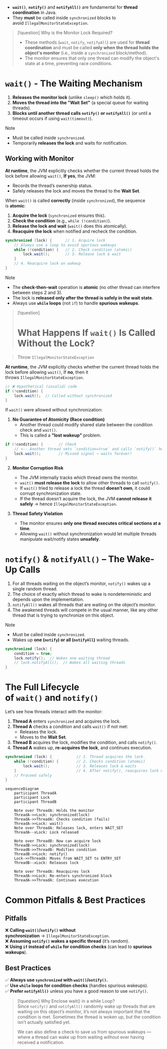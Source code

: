 
- **`wait()`**, **`notify()`** and **`notifyAll()`** are fundamental for **thread coordination** in Java.
- They **must** be called inside `synchronized` blocks to avoid `IllegalMonitorStateException`.

> [!question] Why is the Monitor Lock Required?
> - These methods (`wait`, `notify`, `notifyAll`) are used for **thread coordination** and must be called **only when the thread holds the object's monitor** (i.e., inside a `synchronized` block/method).
> - The monitor ensures that only one thread can modify the object's state at a time, preventing race conditions.

# `wait()` - The Waiting Mechanism

1. **Releases the monitor lock** (unlike `sleep()` which holds it).
2. **Moves the thread into the "Wait Set"** (a special queue for waiting threads).
3. **Blocks until another thread calls `notify()` or `notifyAll()`** (or until a timeout occurs if using `wait(timeout)`).

> [!note]
> - Must be called inside `synchronized`.
> - Temporarily **releases the lock** and waits for notification.

## Working with Monitor

**At runtime**, the JVM explicitly checks whether the current thread holds the lock before allowing `wait()`, **If yes**, the JVM:
- Records the thread’s ownership status.
- Safely releases the lock and moves the thread to the **Wait Set**.

When `wait()` is called **correctly** (inside `synchronized`), the sequence is **atomic**:
1. **Acquire the lock** (`synchronized` ensures this).
2. **Check the condition** (e.g., `while (!condition)`).
3. **Release the lock and wait** (`wait()` does this atomically).
4. **Reacquire the lock** when notified and recheck the condition.

```java
synchronized (lock) {      // 1. Acquire lock
	// Always use a loop to avoid spurious wakeups
    while (!condition) {   // 2. Check condition (atomic)
        lock.wait();       // 3. Release lock & wait
    }
    // 4. Reacquire lock on wakeup
}
```

> [!note]
> - The **check-then-wait** operation is **atomic** (no other thread can interfere between steps 2 and 3).
> - The lock is **released only after the thread is safely in the wait state**.
> - Always use **`while` loops** (not `if`) to handle **spurious wakeups**.

> [!question]
> # What Happens If `wait()` Is Called Without the Lock?

> Throw `IllegalMonitorStateException`

**At runtime**, the JVM explicitly checks whether the current thread holds the lock before allowing `wait()`, If **no**, then it throws `IllegalMonitorStateException`.

```java
// ❌ Hypothetical (invalid) code
if (!condition) {
    lock.wait();  // Called without synchronized
}
```

If `wait()` were allowed without synchronization:

1. **No Guarantee of Atomicity (Race condition)**
    - Another thread could modify shared state between the condition check and `wait()`.
    - This is called a **"lost wakeup"** problem.

```java
if (!condition) {       // Check
    // <-- Another thread sets `condition=true` and calls `notify()` here!
    lock.wait();        // Missed signal → waits forever!
}
```


2. **Monitor Corruption Risk**
	- The JVM internally tracks which thread owns the monitor.
    - `wait()` **must release the lock** to allow other threads to call `notify()`.
    - If `wait()` tried to release a lock the thread **doesn’t own**, it could corrupt synchronization state.
    - If the thread doesn’t acquire the lock, the JVM **cannot release it safely** → hence `IllegalMonitorStateException`.

3. **Thread Safety Violation**
    - The monitor ensures **only one thread executes critical sections at a time**.
    - Allowing `wait()` without synchronization would let multiple threads manipulate wait/notify states **unsafely**.


# `notify()` & `notifyAll()` – The Wake-Up Calls

1. For all threads waiting on the object’s monitor, `notify()` wakes up a single random thread.
2. The choice of exactly which thread to wake is nondeterministic and depends upon the implementation.
3. `notifyAll()` wakes all threads that are waiting on the object’s monitor.
4. The awakened threads will compete in the usual manner, like any other thread that is trying to synchronize on this object.

> [!note]
> - Must be called inside `synchronized`.
> - Wakes up **one (`notify`) or all (`notifyAll`)** waiting threads.

```java
synchronized (lock) {
    condition = true;
    lock.notify();  // Wakes one waiting thread
    // lock.notifyAll();  // Wakes all waiting threads
}
```
# The Full Lifecycle of `wait()` and `notify()`

Let’s see how threads interact with the monitor:

1. **Thread A** enters `synchronized` and acquires the lock.
2. **Thread A** checks a condition and calls `wait()` if not met:
    - Releases the lock.
    - Moves to the **Wait Set**.
3. **Thread B** acquires the lock, modifies the condition, and calls `notify()`.
4. **Thread A** wakes up, **re-acquires the lock**, and continues execution.


```java
synchronized (lock) {           // 1. Thread acquires the lock
    while (!condition) {        // 2. Checks condition (atomic)
        lock.wait();            // 3. Releases lock & waits
    }                           // 4. After notify(), reacquires lock & rechecks
    // Proceed safely
}
```


```mermaid
sequenceDiagram
    participant ThreadA
    participant Lock
    participant ThreadB

    Note over ThreadA: Holds the monitor
    ThreadA->>Lock: synchronized(lock)
    ThreadA->>ThreadA: Checks condition (fails)
    ThreadA->>Lock: wait()
    Note over ThreadA: Releases lock, enters WAIT_SET
    ThreadA--xLock: Lock released

    Note over ThreadB: Now can acquire lock
    ThreadB->>Lock: synchronized(lock)
    ThreadB->>ThreadB: Modifies condition
    ThreadB->>Lock: notify()
    Lock->>ThreadA: Moves from WAIT_SET to ENTRY_SET
    ThreadB--xLock: Releases lock

    Note over ThreadA: Reacquires lock
    ThreadA->>Lock: Re-enters synchronized block
    ThreadA->>ThreadA: Continues execution
```

# Common Pitfalls & Best Practices

## Pitfalls

❌ **Calling `wait()`/`notify()` without synchronization** → `IllegalMonitorStateException`.  
❌ **Assuming `notify()` wakes a specific thread** (it’s random).  
❌ **Using `if` instead of `while` for condition checks** (can lead to **spurious wakeups**).

## Best Practices

✅ **Always use `synchronized` with `wait()`/`notify()`.**  
✅ **Use `while` loops for condition checks** (handles spurious wakeups).  
✅ **Prefer `notifyAll()`** unless you have a good reason to use `notify()`.


> [!question] Why Enclose wait() in a while Loop?
> Since `notify()` and `notifyAll()` randomly wake up threads that are waiting on this object’s monitor, it’s not always important that the condition is met. Sometimes the thread is woken up, but the condition isn’t actually satisfied yet. 
> 
> We can also define a check to save us from spurious wakeups — where a thread can wake up from waiting without ever having received a notification.
